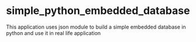 # simple_python_embedded_database
This application uses json module to build a simple embedded database in python and use it in real life application
